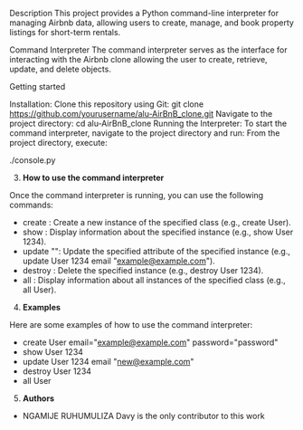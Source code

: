 Description
This project provides a Python command-line interpreter for managing Airbnb data, allowing users to create, manage, and book property listings for short-term rentals.

Command Interpreter
The command interpreter serves as the interface for interacting with the Airbnb clone allowing the user to create, retrieve, update, and delete objects.

Getting started

Installation:
Clone this repository using Git:
git clone https://github.com/yourusername/alu-AirBnB_clone.git
Navigate to the project directory:
cd alu-AirBnB_clone
Running the Interpreter:
To start the command interpreter, navigate to the project directory and run:
From the project directory, execute:

./console.py

3. **How to use the command interpreter**

 Once the command interpreter is running, you can use the following commands:

- create <class>: Create a new instance of the specified class (e.g., create User).
- show <class> <id>: Display information about the specified instance (e.g., show User 1234).
- update <class> <id> <attribute> "<value>": Update the specified attribute of the specified instance (e.g., update User 1234 email "example@example.com").
- destroy <class> <id>: Delete the specified instance (e.g., destroy User 1234).
- all <class>: Display information about all instances of the specified class (e.g., all User).

4. **Examples**

Here are some examples of how to use the command interpreter:

- create User email="example@example.com" password="password"
- show User 1234
- update User 1234 email "new@example.com"
- destroy User 1234
- all User

5. **Authors**
 
 - NGAMIJE RUHUMULIZA Davy is the only contributor to this work
